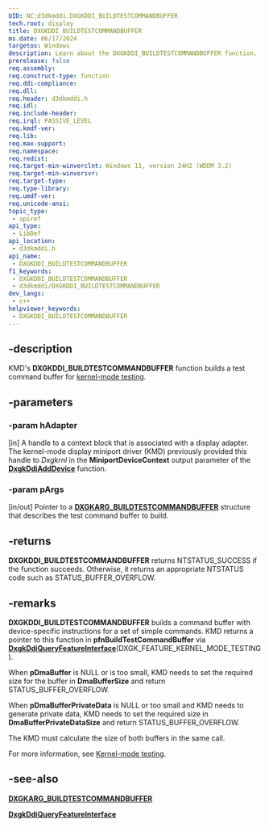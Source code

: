 ```yaml
---
UID: NC:d3dkmddi.DXGKDDI_BUILDTESTCOMMANDBUFFER
tech.root: display
title: DXGKDDI_BUILDTESTCOMMANDBUFFER
ms.date: 06/17/2024
targetos: Windows
description: Learn about the DXGKDDI_BUILDTESTCOMMANDBUFFER function.
prerelease: false
req.assembly: 
req.construct-type: function
req.ddi-compliance: 
req.dll: 
req.header: d3dkmddi.h
req.idl: 
req.include-header: 
req.irql: PASSIVE_LEVEL
req.kmdf-ver: 
req.lib: 
req.max-support: 
req.namespace: 
req.redist: 
req.target-min-winverclnt: Windows 11, version 24H2 (WDDM 3.2)
req.target-min-winversvr: 
req.target-type: 
req.type-library: 
req.umdf-ver: 
req.unicode-ansi: 
topic_type:
 - apiref
api_type:
 - LibDef
api_location:
 - d3dkmddi.h
api_name:
 - DXGKDDI_BUILDTESTCOMMANDBUFFER
f1_keywords:
 - DXGKDDI_BUILDTESTCOMMANDBUFFER
 - d3dkmddi/DXGKDDI_BUILDTESTCOMMANDBUFFER
dev_langs:
 - c++
helpviewer_keywords:
 - DXGKDDI_BUILDTESTCOMMANDBUFFER
---
```


## -description

KMD's **DXGKDDI_BUILDTESTCOMMANDBUFFER** function builds a test command buffer for [kernel-mode testing](/windows-hardware/drivers/display/kernel-mode-testing).

## -parameters

### -param hAdapter

[in] A handle to a context block that is associated with a display adapter. The kernel-mode display miniport driver (KMD) previously provided this handle to *Dxgkrnl* in the **MiniportDeviceContext** output parameter of the [**DxgkDdiAddDevice**](../dispmprt/nc-dispmprt-dxgkddi_add_device.md) function.

### -param pArgs

[in/out] Pointer to a [**DXGKARG_BUILDTESTCOMMANDBUFFER**](-d3dkmddi-dxgkarg_buildtestcommandbuffer.md) structure that describes the test command buffer to build.

## -returns

**DXGKDDI_BUILDTESTCOMMANDBUFFER** returns NTSTATUS_SUCCESS if the function succeeds. Otherwise, it returns an appropriate NTSTATUS code such as STATUS_BUFFER_OVERFLOW.

## -remarks

**DXGKDDI_BUILDTESTCOMMANDBUFFER** builds a command buffer with device-specific instructions for a set of simple commands. KMD returns a pointer to this function in **pfnBuildTestCommandBuffer** via [**DxgkDdiQueryFeatureInterface**](/windows-hardware/drivers/ddi/d3dkmddi/nc-d3dkmddi-dxgkddi_queryfeatureinterface)(DXGK_FEATURE_KERNEL_MODE_TESTING).

When **pDmaBuffer** is NULL or is too small, KMD needs to set the required size for the buffer in **DmaBufferSize** and return STATUS_BUFFER_OVERFLOW.

When **pDmaBufferPrivateData** is NULL or too small and KMD needs to generate private data, KMD needs to set the required size in **DmaBufferPrivateDataSize** and return STATUS_BUFFER_OVERFLOW.

The KMD must calculate the size of both buffers in the same call.

For more information, see [Kernel-mode testing](/windows-hardware/drivers/display/kernel-mode-testing).

## -see-also

[**DXGKARG_BUILDTESTCOMMANDBUFFER**](-d3dkmddi-dxgkarg_buildtestcommandbuffer.md)

[**DxgkDdiQueryFeatureInterface**](/windows-hardware/drivers/ddi/d3dkmddi/nc-d3dkmddi-dxgkddi_queryfeatureinterface)
